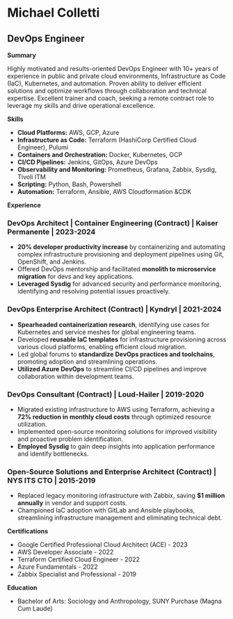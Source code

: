 # Michael Colletti
## DevOps Engineer 

**Summary**

Highly motivated and results-oriented DevOps Engineer with 10+ years of experience in public and private cloud environments, Infrastructure as Code (IaC), Kubernetes, and automation. Proven ability to deliver efficient solutions and optimize workflows through collaboration and technical expertise. Excellent trainer and coach, seeking a remote contract role to leverage my skills and drive operational excellence.

**Skills**

* **Cloud Platforms:** AWS, GCP, Azure
* **Infrastructure as Code:** Terraform (HashiCorp Certified Cloud Engineer), Pulumi
* **Containers and Orchestration:** Docker, Kubernetes, OCP
* **CI/CD Pipelines:** Jenkins, GitOps, Azure DevOps
* **Observability and Monitoring:** Prometheus, Grafana, Zabbix, Sysdig, Tivoli ITM
* **Scripting:** Python, Bash, Powershell
* **Automation:** Terraform, Ansible, AWS Cloudformation &CDK

**Experience**

### DevOps Architect | Container Engineering (Contract) | Kaiser Permanente | 2023-2024
* **20% developer productivity increase** by containerizing and automating complex infrastructure provisioning and deployment pipelines using Git, OpenShift, and Jenkins. 
* Offered DevOps mentorship and facilitated **monolith to microservice migration** for devs and key applications.
* **Leveraged Sysdig** for advanced security and performance monitoring, identifying and resolving potential issues proactively.

### DevOps Enterprise Architect (Contract) | Kyndryl | 2021-2024
* **Spearheaded containerization research**, identifying use cases for Kubernetes and service meshes for global engineering teams.
* Developed **reusable IaC templates** for infrastructure provisioning across various cloud platforms, enabling efficient cloud migration.
* Led global forums to **standardize DevOps practices and toolchains**, promoting adoption and streamlining operations.
* **Utilized Azure DevOps** to streamline CI/CD pipelines and improve collaboration within development teams.

### DevOps Consultant (Contract) | Loud-Hailer | 2019-2020
* Migrated existing infrastructure to AWS using Terraform, achieving a **72% reduction in monthly cloud costs** through optimized resource utilization.
* Implemented open-source monitoring solutions for improved visibility and proactive problem identification.
* **Employed Sysdig** to gain deep insights into application performance and identify bottlenecks.

### Open-Source Solutions and Enterprise Architect (Contract) | NYS ITS CTO | 2015-2019
* Replaced legacy monitoring infrastructure with Zabbix, saving **$1 million annually** in vendor and support costs.
* Championed IaC adoption with GitLab and Ansible playbooks, streamlining infrastructure management and eliminating technical debt.

**Certifications**

* Google Certified Professional Cloud Architect (ACE) - 2023
* AWS Developer Associate - 2022
* Terraform Certified Cloud Engineer - 2022
* Azure Fundamentals - 2022
* Zabbix Specialist and Professional - 2019

**Education**

* Bachelor of Arts: Sociology and Anthropology, SUNY Purchase (Magna Cum Laude)